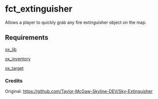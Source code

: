 # fct_extinguisher
Allows a player to quickly grab any fire extinguisher object on the map.

## Requirements
[ox_lib](https://github.com/overextended/ox_lib)

[ox_inventory](https://github.com/overextended/ox_inventory)

[ox_target](https://github.com/overextended/ox_target)

### Credits
Original: https://github.com/Taylor-McGaw-Skyline-DEV/Sky-Extinguisher